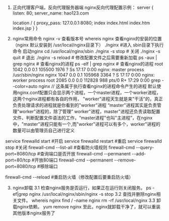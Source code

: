 <!--
 * @Author: your name
 * @Date: 2022-04-05 22:22:11
 * @LastEditTime: 2022-05-19 19:05:16
 * @LastEditors: yuzihan yuzihanyuzihan@163.com
 * @Description: 打开koroFileHeader查看配置 进行设置: https://github.com/OBKoro1/koro1FileHeader/wiki/%E9%85%8D%E7%BD%AE
 * @FilePath: /fe_interview/服务器/nginx.md
-->
1. 正向代理客户端，反向代理服务器端
nginx反向代理配置示例：
server {
    listen: 80;
    server_name: hao123.com

    location / {
        proxy_pass: 127.0.0.1:8080;
        index index.html index.htm index.jsp
    }
}

2. nginx常用命令
nginx -v 查看版本号
whereis nginx 查看nginx的安装的位置 （nginx 默认安装到 /usr/local/nginx目录下）
./nginx   #进入 sbin目录下执行命令 启动nginx cd /usr/local/nginx/sbin
./nginx -s stop # 关闭
./nginx -s quit # 退出
./nginx -s reload # 修改配置文件之后需要重新加载
ps -aux | grep nginx # 查看nginx的进程
ps -elf | grep nginx # 查看nginx的进程
root      1042  0.0  0.1 105500  1976 ?        Ss   17:17   0:00 nginx: master process /usr/sbin/nginx
nginx     1047  0.0  0.1 105968  3364 ?        S    17:17   0:00 nginx: worker process
root      2085  0.0  0.0 112828   988 pts/0    R+   17:29   0:00 grep --color=auto nginx // 这条属于执行查看nginx的进程命令产生的进程
默认使用nginx.conf配置只会显示两个进程，一个master进程，一个worker进程，这两个nginx进程都有各自的作用，
"worker"进程天生就是来"干活"的，真正负责处理请求的进程就是你看到的"worker"进程
“master"进程其实是负责管理"worker"进程的，除了管理” worker"进程，master"进程还负责读取配置文件、判断配置文件语法的工作，“master进程"也叫"主进程”，在nginx中，"master"进程只能有一个,而"worker"进程可以有多个，worker"进程的数量可以由管理员自己进行定义

service firewalld start  #开启
service firewalld restart #重启
service firewalld stop #关闭
firewall-cmd --list-all #查看防火墙规则
firewall-cmd --query-port=8080/tcp #查询端口是否开放
firewall-cmd --permanent --add-port=80/tcp #开放80端口
firewall-cmd --permanent --remove-port=8080/tcp #移除端口

firewall-cmd --reload #重启防火墙（修改配置后要重启防火墙）

3. nginx卸载
3.1 检查nginx服务是否运行，如果正在运行则关闭服务。
ps -ef|grep nginx
/usr/local/nginx/sbin/nginx -s stop
3.2 查找并删除nginx相关文件。
whereis nginx 
find / -name nginx 
rm -rf /usr/local/nginx
3.3 卸载nginx依赖。
yum remove nginx
至此，nginx就卸载干净了，就可以重装其他版本nginx服务了
